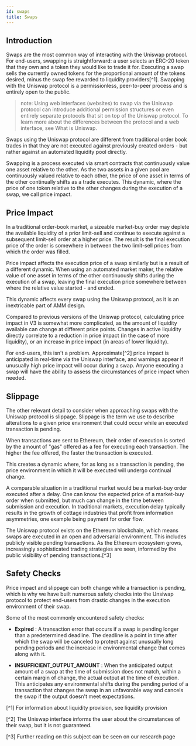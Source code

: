 ```yaml
---
id: swaps
title: Swaps
---
```


## Introduction 

Swaps are the most common way of interacting with the Uniswap protocol. For end-users, swapping is straightforward: a user selects an ERC-20 token that they own and a token they would like to trade it for. Executing a swap sells the currently owned tokens for the proportional amount of the tokens desired, minus the swap fee rewarded to liquidity providers[^1]. Swapping with the Uniswap protocol is a permissionless, peer-to-peer process and is entirely open to the public.

> note: Using web interfaces (websites) to swap via the Uniswap protocol can introduce additional permission structures or even entirely separate protocols that sit on top of the Uniswap protocol. To learn more about the differences between the protocol and a web interface, see What is Uniswap.

Swaps using the Uniswap protocol are different from traditional order book trades in that they are not executed against previously created orders - but rather against an automated liquidity pool directly. 

Swapping is a process executed via smart contracts that continuously value one asset relative to the other. As the two assets in a given pool are continuously valued relative to each other, the price of one asset in terms of the other continually shifts as a trade executes. This dynamic, where the price of one token relative to the other changes during the execution of a swap, we call price impact.

## Price Impact

In a traditional order-book market, a sizeable market-buy order may deplete the available liquidity of a prior limit-sell and continue to execute against a subsequent limit-sell order at a higher price. The result is the final execution price of the order is somewhere in between the two limit-sell prices from which the order was filled. 

Price impact affects the execution price of a swap similarly but is a result of a different dynamic. When using an automated market maker, the relative value of one asset in terms of the other continuously shifts during the execution of a swap, leaving the final execution price somewhere between where the relative value started - and ended. 

This dynamic affects every swap using the Uniswap protocol, as it is an inextricable part of AMM design.

Compared to previous versions of the Uniswap protocol, calculating price impact in V3 is somewhat more complicated, as the amount of liquidity available can change at different price points. Changes in active liquidity directly correlate to a reduction in price impact (in the case of more liquidity), or an increase in price impact (in areas of lower liquidity). 

For end-users, this isn't a problem. Approximate[^2] price impact is anticipated in real-time via the Uniswap interface, and warnings appear if unusually high price impact will occur during a swap. Anyone executing a swap will have the ability to assess the circumstances of price impact when needed. 

## Slippage

The other relevant detail to consider when approaching swaps with the Uniswap protocol is slippage. Slippage is the term we use to describe alterations to a given price environment that could occur while an executed transaction is pending. 

When transactions are sent to Ethereum, their order of execution is sorted by the amount of "gas" offered as a fee for executing each transaction. The higher the fee offered, the faster the transaction is executed. 

This creates a dynamic where, for as long as a transaction is pending, the price environment in which it will be executed will undergo continual change.

A comparable situation in a traditional market would be a market-buy order executed after a delay. One can know the expected price of a market-buy order when submitted, but much can change in the time between submission and execution. In traditional markets, execution delay typically results in the growth of cottage industries that profit from information asymmetries, one example being payment for order flow.

The Uniswap protocol exists on the Ethereum blockchain, which means swaps are executed in an open and adversarial environment. This includes publicly visible pending transactions. As the Ethereum ecosystem grows, increasingly sophisticated trading strategies are seen, informed by the public visibility of pending transactions.[^3]

## Safety Checks

Price impact and slippage can both change while a transaction is pending, which is why we have built numerous safety checks into the Unsiwap protocol to protect end-users from drastic changes in the execution environment of their swap. 

Some of the most commonly encountered safety checks: 

   * **Expired** : A transaction error that occurs if a swap is pending longer than a predetermined deadline. The deadline is a point in time after which the swap will be canceled to protect against unusually long pending periods and the increase in environmental change that comes along with it.

   * **INSUFFICIENT_OUTPUT_AMOUNT** : When the anticipated output amount of a swap at the time of submission does not match, within a certain margin of change, the actual output at the time of execution. This anticipates any environmental shifts during the pending period of a transaction that changes the swap in an unfavorable way and cancels the swap if the output doesn't meet expectations.

[^1] For information about liquidity provision, see liquidity provision

[^2] The Uniswap interface informs the user about the circumstances of their swap, but it is not guaranteed.

[^3] Further reading on this subject can be seen on our research page